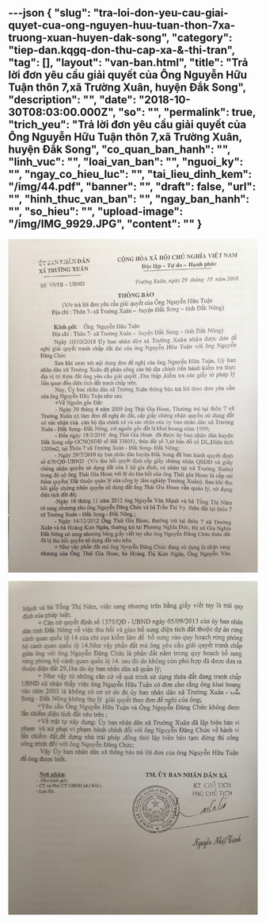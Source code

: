 ---json
{
    "slug": "tra-loi-don-yeu-cau-giai-quyet-cua-ong-nguyen-huu-tuan-thon-7xa-truong-xuan-huyen-dak-song",
    "category": "tiep-dan.kqgq-don-thu-cap-xa-&-thi-tran",
    "tag": [],
    "layout": "van-ban.html",
    "title": "Trả lời đơn yêu cầu giải quyết của Ông Nguyễn Hữu Tuận thôn 7,xã Trường Xuân, huyện Đắk Song",
    "description": "",
    "date": "2018-10-30T08:03:00.000Z",
    "so": "",
    "permalink": true,
    "trich_yeu": "Trả lời đơn yêu cầu giải quyết của Ông Nguyễn Hữu Tuận thôn 7,xã Trường Xuân, huyện Đắk Song",
    "co_quan_ban_hanh": "",
    "linh_vuc": "",
    "loai_van_ban": "",
    "nguoi_ky": "",
    "ngay_co_hieu_luc": "",
    "tai_lieu_dinh_kem": "/img/44.pdf",
    "banner": "",
    "draft": false,
    "url": "",
    "hinh_thuc_van_ban": "",
    "ngay_ban_hanh": "",
    "so_hieu": "",
    "upload-image": "/img/IMG_9929.JPG",
    "__content__": ""
}
---
<p><img alt="" src="/img/IMG_9928.JPG" /></p>

<p><img alt="" src="/img/IMG_9929.JPG" /></p>
